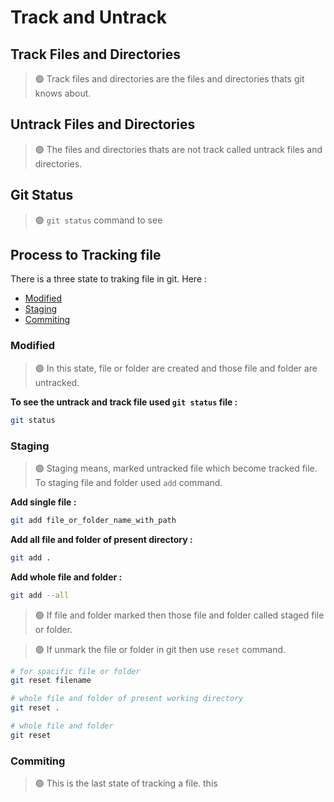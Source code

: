 Track and Untrack
=================

## Track Files and Directories

> 🟢 Track files and directories are the files and directories thats git knows about.

## Untrack Files and Directories

> 🟢 The files and directories thats are not track called untrack files and directories.

## Git Status

> 🟢 `git status` command to see 

## Process to Tracking file

There is a three state to traking file in git. Here : 

- [Modified](#modified)
- [Staging](#staging)
- [Commiting](#commiting)

### Modified

> 🟢 In this state, file or folder are created and those file and folder are untracked.

**To see the untrack and track file used `git status` file :**

```bash
git status
```


### Staging

> 🟢 Staging means, marked untracked file which become tracked file. To staging file and folder used `add` command.


**Add single file :**
```bash
git add file_or_folder_name_with_path
```

**Add all file and folder of present directory :**
```bash
git add .
```

**Add whole file and folder :**
```bash
git add --all
```

> 🟢 If file and folder marked then those file and folder called staged file or folder.

> 🟢 If unmark the file or folder in git then use `reset` command.

```bash
# for spacific file or folder
git reset filename

# whole file and folder of present working directory
git reset .

# whole file and folder
git reset 
```

### Commiting

> 🟢 This is the last state of tracking a file. this 

